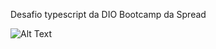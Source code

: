 Desafio typescript da DIO Bootcamp da Spread

![Alt Text](https://media.giphy.com/media/WXL7va9wxiUuDk75Rc/giphy.gif)
